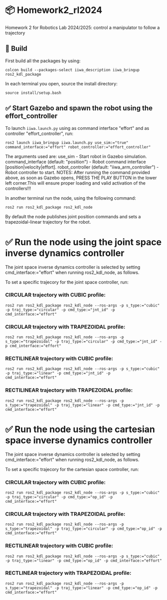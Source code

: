 # :package: Homework2_rl2024
Homework 2 for Robotics Lab 2024/2025: control a manipulator to follow a trajectory

## :hammer: Build
First build all the packages by using:

```
colcon build --packages-select iiwa_description iiwa_bringup ros2_kdl_package
```
In each terminal you open, source the install directory:
```
source install/setup.bash
```

## :white_check_mark: Start Gazebo and spawn the robot using the effort_controller
To launch `iiwa.launch.py` using as command interface "effort" and as controller "effort_controller", run:
```
ros2 launch iiwa_bringup iiwa.launch.py use_sim:="true" command_interface:="effort" robot_controller:="effort_controller"
```
The arguments used are:
 use_sim - Start robot in Gazebo simulation.
 command_interface (default: "position") - Robot command interface [position|velocity|effort].
 robot_controller (default: "iiwa_arm_controller") - Robot controller to start.
 NOTES:
 After running the command provided above, as soon as Gazebo opens, PRESS THE PLAY BUTTON in the lower left corner.This will ensure proper loading and valid activation of the controllers!!!


In another terminal run the node, using the following command:
```
ros2 run ros2_kdl_package ros2_kdl_node
```
By default the node publishes joint position commands and sets a trapezoidal-linear trajectory for the robot.


# :white_check_mark: Run the node using the joint space inverse dynamics controller

The joint space inverse dynamics controller is selected by setting cmd_interface:="effort" when running ros2_kdl_node, as follows.

To set a specific trajecory for the joint space controller, run:

### CIRCULAR trajectory with CUBIC profile:
```
ros2 run ros2_kdl_package ros2_kdl_node --ros-args -p s_type:="cubic" -p traj_type:="circular" -p cmd_type:="jnt_id" -p cmd_interface:="effort"
```
### CIRCULAR trajectory with TRAPEZOIDAL profile:
```
ros2 run ros2_kdl_package ros2_kdl_node --ros-args -p s_type:="trapezoidal" -p traj_type:="circular" -p cmd_type:="jnt_id" -p cmd_interface:="effort"
```

### RECTILINEAR trajectory with CUBIC profile:
```
ros2 run ros2_kdl_package ros2_kdl_node --ros-args -p s_type:="cubic" -p traj_type:="linear" -p cmd_type:="jnt_id" -p cmd_interface:="effort"
```
### RECTILINEAR trajectory with TRAPEZOIDAL profile:
```
ros2 run ros2_kdl_package ros2_kdl_node --ros-args -p s_type:="trapezoidal" -p traj_type:="linear" -p cmd_type:="jnt_id" -p cmd_interface:="effort"
```

# :white_check_mark: Run the node using the cartesian space inverse dynamics controller

The joint space inverse dynamics controller is selected by setting cmd_interface:="effort" when running ros2_kdl_node, as follows.

To set a specific trajecory for the cartesian space controller, run:

### CIRCULAR trajectory with CUBIC profile:
```
ros2 run ros2_kdl_package ros2_kdl_node --ros-args -p s_type:="cubic" -p traj_type:="circular" -p cmd_type:="op_id" -p cmd_interface:="effort"
```
### CIRCULAR trajectory with TRAPEZOIDAL profile:
```
ros2 run ros2_kdl_package ros2_kdl_node --ros-args -p s_type:="trapezoidal" -p traj_type:="circular" -p cmd_type:="op_id" -p cmd_interface:="effort"
```

### RECTILINEAR trajectory with CUBIC profile:
```
ros2 run ros2_kdl_package ros2_kdl_node --ros-args -p s_type:="cubic" -p traj_type:="linear" -p cmd_type:="op_id" -p cmd_interface:="effort"
```
### RECTLINEAR trajectory with TRAPEZOIDAL profile:
```
ros2 run ros2_kdl_package ros2_kdl_node --ros-args -p s_type:="trapezoidal" -p traj_type:="linear" -p cmd_type:="op_id" -p cmd_interface:="effort"
```

